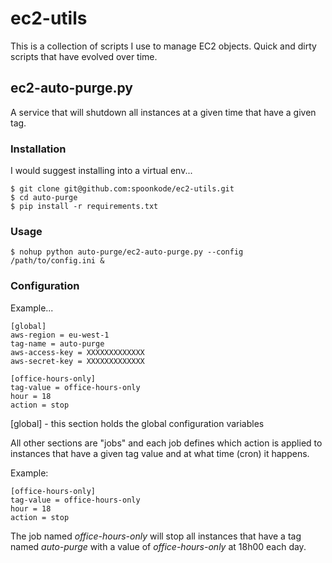 # ec2-utils

This is a collection of scripts I use to manage EC2 objects. Quick and dirty scripts that have evolved over time.

## ec2-auto-purge.py

A service that will shutdown all instances at a given time that have a given tag.

### Installation

I would suggest installing into a virtual env...

    $ git clone git@github.com:spoonkode/ec2-utils.git
    $ cd auto-purge
    $ pip install -r requirements.txt

### Usage

    $ nohup python auto-purge/ec2-auto-purge.py --config /path/to/config.ini &

### Configuration

Example...

    [global]
    aws-region = eu-west-1
    tag-name = auto-purge
    aws-access-key = XXXXXXXXXXXXX
    aws-secret-key = XXXXXXXXXXXXX

    [office-hours-only]
    tag-value = office-hours-only
    hour = 18
    action = stop

[global] - this section holds the global configuration variables

All other sections are "jobs" and each job defines which action is applied to instances that have a given tag value and at what time (cron) it happens.

Example:

    [office-hours-only]
    tag-value = office-hours-only
    hour = 18
    action = stop

The job named *office-hours-only* will stop all instances that have a tag named *auto-purge* with a value of *office-hours-only* at 18h00 each day.
